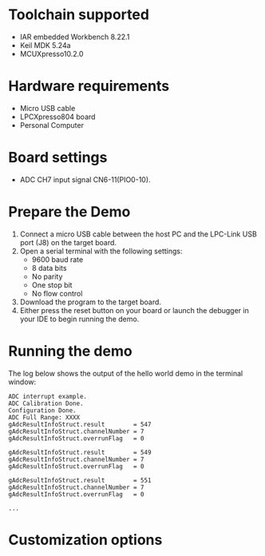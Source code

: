 Toolchain supported
===================
- IAR embedded Workbench 8.22.1
- Keil MDK 5.24a
- MCUXpresso10.2.0

Hardware requirements
=====================
- Micro USB cable
- LPCXpresso804 board
- Personal Computer

Board settings
==============
- ADC CH7 input signal CN6-11(PIO0-10).

Prepare the Demo
================
1.  Connect a micro USB cable between the host PC and the LPC-Link USB port (J8) on the target board.
2.  Open a serial terminal with the following settings:
    - 9600 baud rate
    - 8 data bits
    - No parity
    - One stop bit
    - No flow control
3.  Download the program to the target board.
4.  Either press the reset button on your board or launch the debugger in your IDE to begin running the demo.

Running the demo
================
The log below shows the output of the hello world demo in the terminal window:
~~~~~~~~~~~~~~~~~~~~~~~~~~~~~~~~~~~
ADC interrupt example.
ADC Calibration Done.
Configuration Done.
ADC Full Range: XXXX
gAdcResultInfoStruct.result        = 547
gAdcResultInfoStruct.channelNumber = 7
gAdcResultInfoStruct.overrunFlag   = 0

gAdcResultInfoStruct.result        = 549
gAdcResultInfoStruct.channelNumber = 7
gAdcResultInfoStruct.overrunFlag   = 0

gAdcResultInfoStruct.result        = 551
gAdcResultInfoStruct.channelNumber = 7
gAdcResultInfoStruct.overrunFlag   = 0

...
~~~~~~~~~~~~~~~~~~~~~~~~~~~~~~~~~~~
Customization options
=====================

